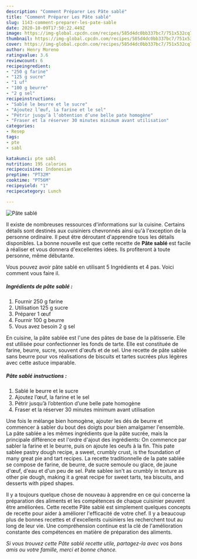 ```yaml
---
description: "Comment Préparer Les Pâte sablé"
title: "Comment Préparer Les Pâte sablé"
slug: 1143-comment-preparer-les-pate-sable
date: 2020-10-09T17:50:22.449Z
image: https://img-global.cpcdn.com/recipes/585d4dc0bb337bc7/751x532cq70/pate-sable-photo-principale-de-la-recette.jpg
thumbnail: https://img-global.cpcdn.com/recipes/585d4dc0bb337bc7/751x532cq70/pate-sable-photo-principale-de-la-recette.jpg
cover: https://img-global.cpcdn.com/recipes/585d4dc0bb337bc7/751x532cq70/pate-sable-photo-principale-de-la-recette.jpg
author: Henry Moreno
ratingvalue: 3.6
reviewcount: 6
recipeingredient:
- "250 g farine"
- "125 g sucre"
- "1 uf"
- "100 g beurre"
- "2 g sel"
recipeinstructions:
- "Sablé le beurre et le sucre"
- "Ajoutez l’œuf, la farine et le sel"
- "Pétrir jusqu’à l’obtention d’une belle pate homogène"
- "Fraser et la réserver 30 minutes minimum avant utilisation"
categories:
- Resep
tags:
- pte
- sabl

katakunci: pte sabl 
nutrition: 195 calories
recipecuisine: Indonesian
preptime: "PT32M"
cooktime: "PT56M"
recipeyield: "1"
recipecategory: Lunch

---
```



![Pâte sablé](https://img-global.cpcdn.com/recipes/585d4dc0bb337bc7/751x532cq70/pate-sable-photo-principale-de-la-recette.jpg)

Il existe de nombreuses ressources d'informations sur la cuisine. Certains détails sont destinés aux cuisiniers chevronnés ainsi qu'à l'exception de la personne ordinaire. Il peut être déroutant d'apprendre tous les détails disponibles. La bonne nouvelle est que cette recette de <strong> Pâte sablé </strong> est facile à réaliser et vous donnera d'excellentes idées. Ils profiteront à toute personne, même débutante.

<!--inarticleads1-->

Vous pouvez avoir pâte sablé en utilisant 5 Ingrédients et 4 pas. Voici comment vous faire il.

##### Ingrédients de pâte sablé :

1. Fournir 250 g farine
1. Utilisation 125 g sucre
1. Préparer 1 œuf
1. Fournir 100 g beurre
1. Vous avez besoin 2 g sel


En cuisine, la pâte sablée est l&#39;une des pâtes de base de la pâtisserie. Elle est utilisée pour confectionner les fonds de tarte. Elle est constituée de farine, beurre, sucre, souvent d&#39;œufs et de sel. Une recette de pâte sablée sans beurre pour vos réalisations de biscuits et tartes sucrées plus légères avec cette astuce imparable. 

<!--inarticleads2-->

##### Pâte sablé instructions :

1. Sablé le beurre et le sucre
1. Ajoutez l’œuf, la farine et le sel
1. Pétrir jusqu’à l’obtention d’une belle pate homogène
1. Fraser et la réserver 30 minutes minimum avant utilisation


Une fois le mélange bien homogène, ajouter les dés de beurre et commencer à sabler du bout des doigts pour bien amalgamer l&#39;ensemble. La pâte sablée a les mêmes ingrédients que la pâte sucrée, mais la principale différence est l&#39;ordre d&#39;ajout des ingrédients: On commence par sabler la farine et le beurre, puis on ajoute les oeufs à la fin. This pate sablee pastry dough recipe, a sweet, crumbly crust, is the foundation of many great pie and tart recipes. La recette traditionnelle de la pate sablée se compose de farine, de beurre, de sucre semoule ou glace, de jaune d&#39;œuf, d&#39;eau et d&#39;un peu de sel. Pate sablee isn&#39;t as crumbly in texture as other pie dough, making it a great recipe for sweet tarts, tea biscuits, and desserts with piped shapes. 

<!--inarticleads1-->

<p>
Il y a toujours quelque chose de nouveau à apprendre en ce qui concerne la préparation des aliments et les compétences de chaque cuisinier peuvent être améliorées. Cette recette Pâte sablé est simplement quelques concepts de recette pour aider à améliorer l'efficacité de votre chef. Il y a beaucoup plus de bonnes recettes et d'excellents cuisiniers les recherchent tout au long de leur vie. Une compréhension continue est la clé de l'amélioration constante des compétences en matière de préparation des aliments.
</p>

<p>
<i>Si vous trouvez cette Pâte sablé recette utile, partagez-la avec vos bons amis ou votre famille, merci et bonne chance.</i>
</p>

